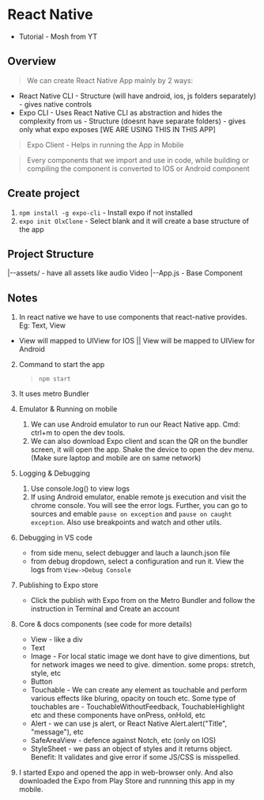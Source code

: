 # React Native

- Tutorial - Mosh from YT

## Overview

> We can create React Native App mainly by 2 ways:

- React Native CLI - Structure (will have android, ios, js folders separately) - gives native controls
- Expo CLI - Uses React Native CLI as abstraction and hides the complexity from us - Structure (doesnt have separate folders) - gives only what expo exposes [WE ARE USING THIS IN THIS APP]

> Expo Client - Helps in running the App in Mobile

> Every components that we import and use in code, while building or compiling the component is converted to IOS or Android component

## Create project

1. `npm install -g expo-cli` - Install expo if not installed
2. `expo init OlxClone` - Select blank and it will create a base structure of the app

## Project Structure

|--assets/ - have all assets like audio Video
|--App.js - Base Component

## Notes

1. In react native we have to use components that react-native provides. Eg: Text, View

- View will mapped to UIView for IOS || View will be mapped to UIView for Android

2. Command to start the app

   > `npm start`

3. It uses metro Bundler
4. Emulator & Running on mobile
   1. We can use Android emulator to run our React Native app. Cmd: ctrl+m to open the dev tools.
   2. We can also download Expo client and scan the QR on the bundler screen, it will open the app. Shake the device to open the dev menu. (Make sure laptop and mobile are on same network)
5. Logging & Debugging
   1. Use console.log() to view logs
   2. If using Android emulator, enable remote js execution and visit the chrome console. You will see the error logs. Further, you can go to sources and emable `pause on exception` and `pause on caught exception`. Also use breakpoints and watch and other utils.
6. Debugging in VS code
   - from side menu, select debugger and lauch a launch.json file
   - from debug dropdown, select a configuration and run it. View the logs from `View->Debug Console`
7. Publishing to Expo store

   - Click the publish with Expo from on the Metro Bundler and follow the instruction in Terminal and Create an account

8. Core & docs components (see code for more details)

   - View - like a div
   - Text
   - Image - For local static image we dont have to give dimentions, but for network images we need to give. dimention. some props: stretch, style, etc
   - Button
   - Touchable - We can create any element as touchable and perform various effects like bluring, opacity on touch etc. Some type of touchables are - TouchableWithoutFeedback, TouchableHighlight etc and these components have onPress, onHold, etc
   - Alert - we can use js alert, or React Native Alert.alert("Title", "message"), etc
   - SafeAreaView - defence against Notch, etc (only on IOS)
   - StyleSheet - we pass an object of styles and it returns object. Benefit: It validates and give error if some JS/CSS is misspelled.

9. I started Expo and opened the app in web-browser only. And also downloaded the Expo from Play Store and runnning this app in my mobile.
